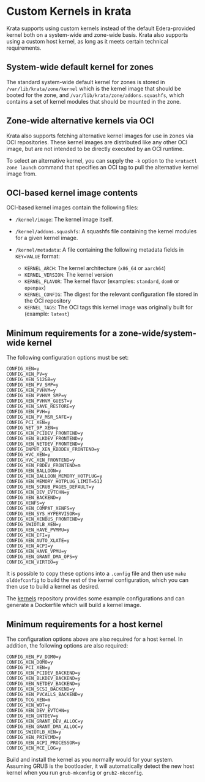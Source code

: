 Custom Kernels in krata
=======================

Krata supports using custom kernels instead of the default Edera-provided
kernel both on a system-wide and zone-wide basis.  Krata also supports using
a custom host kernel, as long as it meets certain technical requirements.

System-wide default kernel for zones
------------------------------------

The standard system-wide default kernel for zones is stored in
`/var/lib/krata/zone/kernel` which is the kernel image that should be
booted for the zone, and `/var/lib/krata/zone/addons.squashfs`,
which contains a set of kernel modules that should be mounted in the
zone.

Zone-wide alternative kernels via OCI
-------------------------------------

Krata also supports fetching alternative kernel images for use in zones
via OCI repositories.  These kernel images are distributed like any other
OCI image, but are not intended to be directly executed by an OCI runtime.

To select an alternative kernel, you can supply the `-k` option to the
`kratactl zone launch` command that specifies an OCI tag to pull the
alternative kernel image from.

OCI-based kernel image contents
-------------------------------

OCI-based kernel images contain the following files:

* `/kernel/image`: The kernel image itself.

* `/kernel/addons.squashfs`: A squashfs file containing the kernel
  modules for a given kernel image.

* `/kernel/metadata`: A file containing the following metadata fields
  in `KEY=VALUE` format:
    - `KERNEL_ARCH`: The kernel architecture (`x86_64` or `aarch64`)
    - `KERNEL_VERSION`: The kernel version
    - `KERNEL_FLAVOR`: The kernel flavor (examples: `standard`, `dom0` or `openpax`)
    - `KERNEL_CONFIG`: The digest for the relevant configuration file stored in the OCI
      repository
    - `KERNEL_TAGS`: The OCI tags this kernel image was originally built for
      (example: `latest`)

Minimum requirements for a zone-wide/system-wide kernel
-------------------------------------------------------

The following configuration options must be set:

```
CONFIG_XEN=y
CONFIG_XEN_PV=y
CONFIG_XEN_512GB=y
CONFIG_XEN_PV_SMP=y
CONFIG_XEN_PVHVM=y
CONFIG_XEN_PVHVM_SMP=y
CONFIG_XEN_PVHVM_GUEST=y
CONFIG_XEN_SAVE_RESTORE=y
CONFIG_XEN_PVH=y
CONFIG_XEN_PV_MSR_SAFE=y
CONFIG_PCI_XEN=y
CONFIG_NET_9P_XEN=y
CONFIG_XEN_PCIDEV_FRONTEND=y
CONFIG_XEN_BLKDEV_FRONTEND=y
CONFIG_XEN_NETDEV_FRONTEND=y
CONFIG_INPUT_XEN_KBDDEV_FRONTEND=y
CONFIG_HVC_XEN=y
CONFIG_HVC_XEN_FRONTEND=y
CONFIG_XEN_FBDEV_FRONTEND=m
CONFIG_XEN_BALLOON=y
CONFIG_XEN_BALLOON_MEMORY_HOTPLUG=y
CONFIG_XEN_MEMORY_HOTPLUG_LIMIT=512
CONFIG_XEN_SCRUB_PAGES_DEFAULT=y
CONFIG_XEN_DEV_EVTCHN=y
CONFIG_XEN_BACKEND=y
CONFIG_XENFS=y
CONFIG_XEN_COMPAT_XENFS=y
CONFIG_XEN_SYS_HYPERVISOR=y
CONFIG_XEN_XENBUS_FRONTEND=y
CONFIG_SWIOTLB_XEN=y
CONFIG_XEN_HAVE_PVMMU=y
CONFIG_XEN_EFI=y
CONFIG_XEN_AUTO_XLATE=y
CONFIG_XEN_ACPI=y
CONFIG_XEN_HAVE_VPMU=y
CONFIG_XEN_GRANT_DMA_OPS=y
CONFIG_XEN_VIRTIO=y
```

It is possible to copy these options into a `.config` file and then use
`make olddefconfig` to build the rest of the kernel configuration, which
you can then use to build a kernel as desired.

The [kernels][edera-kernels] repository provides some example configurations
and can generate a Dockerfile which will build a kernel image.

   [edera-kernels]: https://github.com/edera-dev/kernels

Minimum requirements for a host kernel
--------------------------------------

The configuration options above are also required for a host kernel.
In addition, the following options are also required:

```
CONFIG_XEN_PV_DOM0=y
CONFIG_XEN_DOM0=y
CONFIG_PCI_XEN=y
CONFIG_XEN_PCIDEV_BACKEND=y
CONFIG_XEN_BLKDEV_BACKEND=y
CONFIG_XEN_NETDEV_BACKEND=y
CONFIG_XEN_SCSI_BACKEND=y
CONFIG_XEN_PVCALLS_BACKEND=y
CONFIG_TCG_XEN=m
CONFIG_XEN_WDT=y
CONFIG_XEN_DEV_EVTCHN=y
CONFIG_XEN_GNTDEV=y
CONFIG_XEN_GRANT_DEV_ALLOC=y
CONFIG_XEN_GRANT_DMA_ALLOC=y
CONFIG_SWIOTLB_XEN=y
CONFIG_XEN_PRIVCMD=y
CONFIG_XEN_ACPI_PROCESSOR=y
CONFIG_XEN_MCE_LOG=y
```

Build and install the kernel as you normally would for your system.
Assuming GRUB is the bootloader, it will automatically detect the new
host kernel when you run `grub-mkconfig` or `grub2-mkconfig`.
